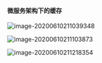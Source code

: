 #### 微服务架构下的缓存

![image-20200610211039348](C:\Users\admin\AppData\Roaming\Typora\typora-user-images\image-20200610211039348.png)



![image-20200610211103873](C:\Users\admin\AppData\Roaming\Typora\typora-user-images\image-20200610211103873.png)





![image-20200610211218354](C:\Users\admin\AppData\Roaming\Typora\typora-user-images\image-20200610211218354.png)

































